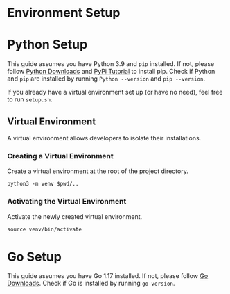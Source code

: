 # Environment Setup

# Python Setup

This guide assumes you have Python 3.9 and `pip` installed. If not, please follow [Python Downloads](https://www.python.org/downloads/) and [PyPi Tutorial](https://pip.pypa.io/en/stable/installation/) to install pip. Check if Python and `pip` are installed by running `Python --version` and `pip --version`.

If you already have a virtual environment set up (or have no need), feel free to run `setup.sh`.

## Virtual Environment

A virtual environment allows developers to isolate their installations.

### Creating a Virtual Environment

Create a virtual environment at the root of the project directory.

```
python3 -m venv $pwd/..
```

### Activating the Virtual Environment

Activate the newly created virtual environment.

```
source venv/bin/activate
```

# Go Setup

This guide assumes you have Go 1.17 installed. If not, please follow [Go Downloads](https://go.dev/dl/). Check if Go is installed by running `go version`.
